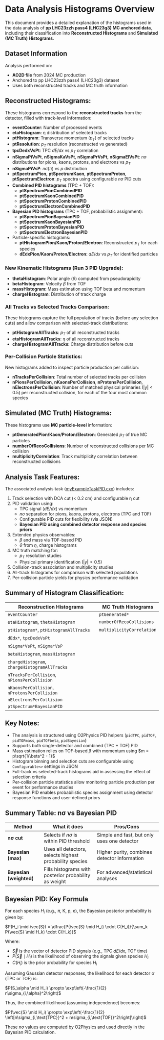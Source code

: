 # Data Analysis Histograms Overview

This document provides a detailed explanation of the histograms used in the data analysis of **pp LHC23zzh pass4 (LHC23g3) MC anchored data**, including their classification into **Reconstructed Histograms** and **Simulated (MC Truth) Histograms**.

## Dataset Information
Analysis performed on:
- **AO2D file** from 2024 MC production
- Anchored to pp LHC23zzh pass4 (LHC23g3) dataset
- Uses both reconstructed tracks and MC truth information

## Reconstructed Histograms:
These histograms correspond to the **reconstructed tracks** from the detector, filled with track-level information:

- **eventCounter**: Number of processed events
- **etaHistogram**: η distribution of selected tracks
- **ptHistogram**: Transverse momentum ($p_T$) of selected tracks
- **ptResolution**: $p_T$ resolution (reconstructed vs generated)
- **tpcDedxVsPt**: TPC $dE/dx$ vs $p_T$ correlation
- **nSigmaPiVsPt**, **nSigmaKaVsPt**, **nSigmaPrVsPt**, **nSigmaElVsPt**: $n\sigma$ distributions for pions, kaons, protons, and electrons vs $p_T$
- **nSigmaPiVsP**: $n\sigma(\pi)$ vs $p$ distribution
- **ptSpectrumPion**, **ptSpectrumKaon**, **ptSpectrumProton**, **ptSpectrumElectron**: $p_T$ spectra using configurable $n\sigma$ PID cuts
- **Combined PID histograms** (TPC + TOF):
  - **ptSpectrumPionCombinedPID**
  - **ptSpectrumKaonCombinedPID**
  - **ptSpectrumProtonCombinedPID**
  - **ptSpectrumElectronCombinedPID**
- **Bayesian PID histograms** (TPC + TOF, probabilistic assignment):
  - **ptSpectrumPionBayesianPID**
  - **ptSpectrumKaonBayesianPID**
  - **ptSpectrumProtonBayesianPID**
  - **ptSpectrumElectronBayesianPID**
- Particle-specific histograms:
  - **ptHistogramPion/Kaon/Proton/Electron**: Reconstructed $p_T$ for each species
  - **dEdxPion/Kaon/Proton/Electron**: $dE/dx$ vs $p_T$ for identified particles

### New Kinematic Histograms (Run 3 PID Upgrade):
- **thetaHistogram**: Polar angle ($\theta$) computed from pseudorapidity
- **betaHistogram**: Velocity $\beta$ from TOF
- **massHistogram**: Mass estimation using TOF beta and momentum
- **chargeHistogram**: Distribution of track charge

### All Tracks vs Selected Tracks Comparison:
These histograms capture the full population of tracks (before any selection cuts) and allow comparison with selected-track distributions:
- **ptHistogramAllTracks**: $p_T$ of all reconstructed tracks
- **etaHistogramAllTracks**: η of all reconstructed tracks
- **chargeHistogramAllTracks**: Charge distribution before cuts

### Per-Collision Particle Statistics:
New histograms added to inspect particle production per collision:
- **nTracksPerCollision**: Total number of selected tracks per collision
- **nPionsPerCollision**, **nKaonsPerCollision**, **nProtonsPerCollision**, **nElectronsPerCollision**: Number of matched physical primaries (|y| < 0.5) per reconstructed collision, for each of the four most common species

## Simulated (MC Truth) Histograms:
These histograms use **MC particle-level** information:

- **ptGeneratedPion/Kaon/Proton/Electron**: Generated $p_T$ of true MC particles
- **numberOfRecoCollisions**: Number of reconstructed collisions per MC collision
- **multiplicityCorrelation**: Track multiplicity correlation between reconstructed collisions

## Analysis Task Features:
The associated analysis task ([myExampleTaskPID.cxx](myExampleTaskPID.cxx)) includes:
1. Track selection with DCA cut (< 0.2 cm) and configurable η cut
2. PID validation using:
   - TPC signal ($dE/dx$) vs momentum
   - $n\sigma$ separation for pions, kaons, protons, electrons (TPC and TOF)
   - Configurable PID cuts for flexibility (via JSON)
   - **Bayesian PID using combined detector response and species priors**
3. Extended physics observables:
   - $\beta$ and mass via TOF-based PID
   - $\theta$ from $\eta$, charge histograms
4. MC truth matching for:
   - $p_T$ resolution studies
   - Physical primary identification ($|y| < 0.5$)
5. Collision-track association and multiplicity studies
6. All-track histograms for comparison with selected populations
7. Per-collision particle yields for physics performance validation

## Summary of Histogram Classification:

| Reconstruction Histograms               | MC Truth Histograms         |
|-----------------------------------------|-----------------------------|
| `eventCounter`                          | `ptGenerated*`              |
| `etaHistogram`, `thetaHistogram`        | `numberOfRecoCollisions`    |
| `ptHistogram*`, `ptHistogramAllTracks`  | `multiplicityCorrelation`   |
| `dEdx*`, `tpcDedxVsPt`                  |                             |
| `nSigma*VsPt`, `nSigma*VsP`             |                             |
| `betaHistogram`, `massHistogram`        |                             |
| `chargeHistogram`, `chargeHistogramAllTracks` |                       |
| `nTracksPerCollision`, `nPionsPerCollision`   |                       |
| `nKaonsPerCollision`, `nProtonsPerCollision`  |                       |
| `nElectronsPerCollision` |                                            |
| `ptSpectrum*BayesianPID` |                                            |

## Key Notes:
- The analysis is structured using O2Physics PID helpers (`pidTPC`, `pidTOF`, `pidTOFmass`, `pidTOFbeta`, `pidBayesian`)
- Supports both single-detector and combined (TPC + TOF) PID
- Mass estimation relies on TOF-based $\beta$ with momentum using $m = p\sqrt{1/\beta^2 - 1}$
- Histogram binning and selection cuts are configurable using `Configurable<>` settings in JSON
- Full-track vs selected-track histograms aid in assessing the effect of selection criteria
- Per-collision particle statistics allow monitoring particle production per event for performance studies
- Bayesian PID enables probabilistic species assignment using detector response functions and user-defined priors

## Summary Table: nσ vs Bayesian PID

| Method               | What it does                                  | Pros/Cons                                    |
|----------------------|-----------------------------------------------|----------------------------------------------|
| **nσ cut**           | Selects if $n\sigma$ is within PID threshold   | Simple and fast, but only uses one detector  |
| **Bayesian (max)**   | Uses all detectors, selects highest probability species | Higher purity, combines detector information |
| **Bayesian (weighted)** | Fills histograms with posterior probability as weight | For advanced/statistical analyses            |

## Bayesian PID: Key Formula

For each species $H_i$ (e.g., $\pi$, K, p, e), the Bayesian posterior probability is given by:

$P(H_i \mid \vec{S}) = \dfrac{P(\vec{S} \mid H_i) \cdot C(H_i)}{\sum_k P(\vec{S} \mid H_k) \cdot C(H_k)}$

Where:
- $\vec{S}$ is the vector of detector PID signals (e.g., TPC $dE/dx$, TOF time)
- $P(\vec{S} \mid H_i)$ is the likelihood of observing the signals given species $H_i$
- $C(H_i)$ is the prior probability for species $H_i$

Assuming Gaussian detector responses, the likelihood for each detector $\alpha$ (TPC or TOF) is:

$P(S_\alpha \mid H_i) \propto \exp\left(-\frac{1}{2} n\sigma_{i,\alpha}^2\right)$

Thus, the combined likelihood (assuming independence) becomes:

$P(\vec{S} \mid H_i) \propto \exp\left(-\frac{1}{2} \left[n\sigma_{i,\text{TPC}}^2 + n\sigma_{i,\text{TOF}}^2\right]\right)$

These $n\sigma$ values are computed by O2Physics and used directly in the Bayesian PID calculation.

